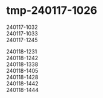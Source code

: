 # tmp-240117-1026

240117-1032  
240117-1033  
240117-1245  

240118-1231  
240118-1242  
240118-1338  
240118-1405  
240118-1428  
240118-1442  
240118-1444